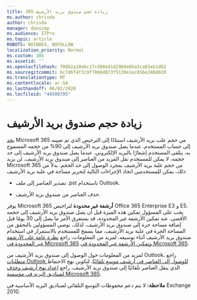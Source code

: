 ```yaml
---
title: 305 زيادة حجم صندوق بريد الأرشيف
ms.author: chrisda
author: chrisda
manager: dansimp
ms.audience: ITPro
ms.topic: article
ROBOTS: NOINDEX, NOFOLLOW
localization_priority: Normal
ms.custom: 305
ms.assetid: ''
ms.openlocfilehash: f80b2a10ebc17cd98ed1d29b0e6ba3ca01eb1d62
ms.sourcegitcommit: bc7d6f4f3c9f7060d073f5130e1ec856e248d020
ms.translationtype: MT
ms.contentlocale: ar-SA
ms.lasthandoff: 06/02/2020
ms.locfileid: "44508795"
---
```

# <a name="increase-the-archive-mailbox-size"></a>زيادة حجم صندوق بريد الأرشيف

[يحد](https://docs.microsoft.com/office365/servicedescriptions/exchange-online-service-description/exchange-online-limits#mailbox-storage-limits) Microsoft 365 من حجم علب بريد الأرشيف استنادًا إلى الترخيص الذي تم تعيينه إلى حساب المستخدم. عندما يصل صندوق بريد الأرشيف إلى 90% من حجمه المسموح به، يتلقى المستخدم إشعارًا بالبريد الإلكتروني. عندما يصل صندوق بريد الأرشيف إلى حد حجمه، لا يمكن للمستخدم نقل المزيد من العناصر إلى صندوق بريد الأرشيف. لن يزيد Microsoft 365 من حجم علبة بريد الأرشيف بمجرد الوصول إلى حد الحجم. بدلاً من ذلك، يمكن للمستخدمين اتخاذ الإجراءات التالية لتحرير مساحة في علبة بريد الأرشيف:

- تصدير العناصر إلى ملف .pst باستخدام Outlook.

- حذف العناصر من صندوق بريد الأرشيف.

يوفر Microsoft 365 **أرشفة غير محدودة** لتراخيص Office 365 Enterprise E3 و E5. يجب على المسؤول تمكين هذه الميزة قبل أن يصل صندوق بريد الأرشيف إلى حجمه الأقصى. عند تمكين الأرشفة غير المحدودة، قد يستغرق الأمر ما يصل إلى 30 يومًا قبل إضافة مساحة حرة إلى صندوق بريد الأرشيف. لذلك، نوصي المسؤولين بالتحقق من المساحة الحرة في علبة بريد الأرشيف، مما يسمح للمستخدم بالاستمرار في استخدام صندوق بريد الأرشيف أثناء توسيعه. لمزيد من المعلومات، راجع [نظرة عامة على الأرشفة غير المحدودة في Microsoft 365](https://docs.microsoft.com/microsoft-365/compliance/unlimited-archiving) [وتمكين الأرشفة غير المحدودة في Microsoft 365](https://docs.microsoft.com/microsoft-365/compliance/enable-unlimited-archiving).

لمزيد من المعلومات حول الوصول إلى صندوق بريد الأرشيف من Outlook، راجع [متطلبات Outlook للوصول إلى العناصر في أرشيف موسع تلقائيًا](https://docs.microsoft.com/microsoft-365/compliance/unlimited-archiving#outlook-requirements-for-accessing-items-in-an-auto-expanded-archive). لتكوين نهج الاحتفاظ الذي ينقل العناصر تلقائيًا إلى صندوق بريد الأرشيف، راجع [إعداد نهج أرشيف وحذف لصناديق البريد في مؤسسة Microsoft 365](https://docs.microsoft.com/microsoft-365/compliance/set-up-an-archive-and-deletion-policy-for-mailboxes).

**ملاحظة:** لا يتم دعم محفوظات التوسع التلقائي لصناديق البريد الأساسية في Exchange 2010.
